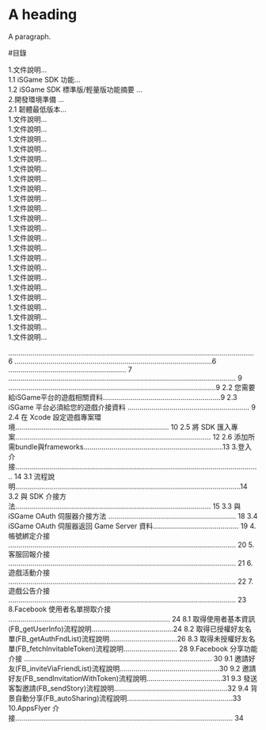 







<h1>A heading</h1>
<p>A paragraph.</p>



#目錄

<div style="text-align:left;">1.文件說明...</div>
<div style="text-align:left;">1.1 iSGame SDK 功能...</div>
<div style="text-align:left;">1.2 iSGame SDK 標準版/輕量版功能摘要 ...</div>
<div style="text-align:left;">2.開發環境準備 ...</div>
<div style="text-align:left;">2.1 韌體最低版本...</div>
<div style="text-align:left;">1.文件說明...</div>
<div style="text-align:left;">1.文件說明...</div>
<div style="text-align:left;">1.文件說明...</div>
<div style="text-align:left;">1.文件說明...</div>
<div style="text-align:left;">1.文件說明...</div>
<div style="text-align:left;">1.文件說明...</div>
<div style="text-align:left;">1.文件說明...</div>
<div style="text-align:left;">1.文件說明...</div>
<div style="text-align:left;">1.文件說明...</div>
<div style="text-align:left;">1.文件說明...</div>
<div style="text-align:left;">1.文件說明...</div>
<div style="text-align:left;">1.文件說明...</div>
<div style="text-align:left;">1.文件說明...</div>
<div style="text-align:left;">1.文件說明...</div>
<div style="text-align:left;">1.文件說明...</div>
<div style="text-align:left;">1.文件說明...</div>
<div style="text-align:left;">1.文件說明...</div>
<div style="text-align:left;">1.文件說明...</div>
<div style="text-align:left;">1.文件說明...</div>
<div style="text-align:left;">1.文件說明...</div>
<div style="text-align:left;">1.文件說明...</div>
<div style="text-align:left;">1.文件說明...</div>
<div style="text-align:left;">1.文件說明...</div>




........................................................................................................................... 6 ...................................................................................................6 ........................................................... 7
.................................................................................................................. 9 ........................................................................................................9 2.2 您需要給iSGame平台的遊戲相關資料...........................................................9 2.3 iSGame 平台必須給您的遊戲介接資料 ............................................................. 9 2.4 在 Xcode 設定遊戲專案環境............................................................................. 10 2.5 將 SDK 匯入專案.................................................................................................. 12 2.6 添加所需bundle與frameworks......................................................................13
3.登入介接........................................................................................................................... 14 3.1 流程說明.................................................................................................................14 3.2 與 SDK 介接方法.................................................................................................. 15 3.3 與 iSGame OAuth 伺服器介接方法 ................................................................ 18 3.4 iSGame OAuth 伺服器返回 Game Server 資料........................................... 19
4.帳號綁定介接 .................................................................................................................. 20 5.客服回報介接 .................................................................................................................. 21 6.遊戲活動介接 .................................................................................................................. 22 7.遊戲公告介接 .................................................................................................................. 23 8.Facebook 使用者名單撈取介接 ................................................................................. 24
8.1 取得使用者基本資訊(FB_getUserInfo)流程說明.........................................24 8.2 取得已授權好友名單(FB_getAuthFndList)流程說明..................................26 8.3 取得未授權好友名單(FB_fetchInvitableToken)流程說明........................... 28
9.Facebook 分享功能介接 .............................................................................................. 30 9.1 邀請好友(FB_inviteViaFriendList)流程說明..................................................30 9.2 邀請好友(FB_sendInvitationWithToken)流程說明......................................31 9.3 發送客製邀請(FB_sendStory)流程說明.........................................................32 9.4 背景自動分享(FB_autoSharing)流程說明.....................................................33
10.AppsFlyer 介接............................................................................................................. 34
